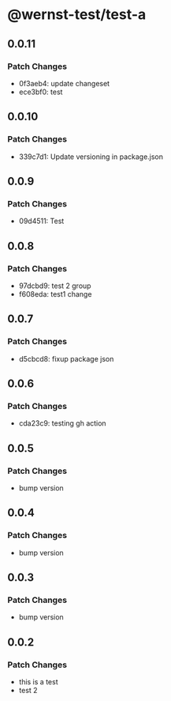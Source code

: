 # @wernst-test/test-a

## 0.0.11

### Patch Changes

- 0f3aeb4: update changeset
- ece3bf0: test

## 0.0.10

### Patch Changes

- 339c7d1: Update versioning in package.json

## 0.0.9

### Patch Changes

- 09d4511: Test

## 0.0.8

### Patch Changes

- 97dcbd9: test 2 group
- f608eda: test1 change

## 0.0.7

### Patch Changes

- d5cbcd8: fixup package json

## 0.0.6

### Patch Changes

- cda23c9: testing gh action

## 0.0.5

### Patch Changes

- bump version

## 0.0.4

### Patch Changes

- bump version

## 0.0.3

### Patch Changes

- bump version

## 0.0.2

### Patch Changes

- this is a test
- test 2
